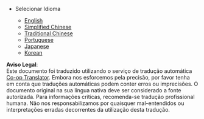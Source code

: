 <!--
CO_OP_TRANSLATOR_METADATA:
{
  "original_hash": "55168a94c75ef46d671743c607f8f9ff",
  "translation_date": "2025-07-09T19:16:03+00:00",
  "source_file": "docs/_navbar.md",
  "language_code": "pt"
}
-->
* Selecionar Idioma

    * [English](../../../../../../..)
    * [Simplified Chinese](../../../../../../../translations/zh)
    * [Traditional Chinese](../../../../../../../translations/tw)
    * [Portuguese](../../../../../../../translations/pt)
    * [Japanese](../../../../../../../translations/ja)
    * [Korean](../../../../../../../translations/ko)

**Aviso Legal**:  
Este documento foi traduzido utilizando o serviço de tradução automática [Co-op Translator](https://github.com/Azure/co-op-translator). Embora nos esforcemos pela precisão, por favor tenha em conta que traduções automáticas podem conter erros ou imprecisões. O documento original na sua língua nativa deve ser considerado a fonte autorizada. Para informações críticas, recomenda-se tradução profissional humana. Não nos responsabilizamos por quaisquer mal-entendidos ou interpretações erradas decorrentes da utilização desta tradução.